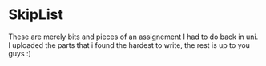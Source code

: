 # SkipList
These are merely bits and pieces of an assignement I had to do back in uni. 
I uploaded the parts that i found the hardest to write, the rest is up to you guys :)
